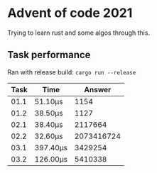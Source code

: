 # Advent of code 2021

Trying to learn rust and some algos through this.

## Task performance
Ran with release build: `cargo run --release`

| Task  | Time          | Answer
|-------|---------------|---------------
| 01.1  | 51.10µs       | 1154
| 01.2  | 38.50µs       | 1127
| 02.1  | 38.40µs       | 2117664
| 02.2  | 32.60µs       | 2073416724
| 03.1  | 397.40µs      | 3429254
| 03.2  | 126.00µs      | 5410338